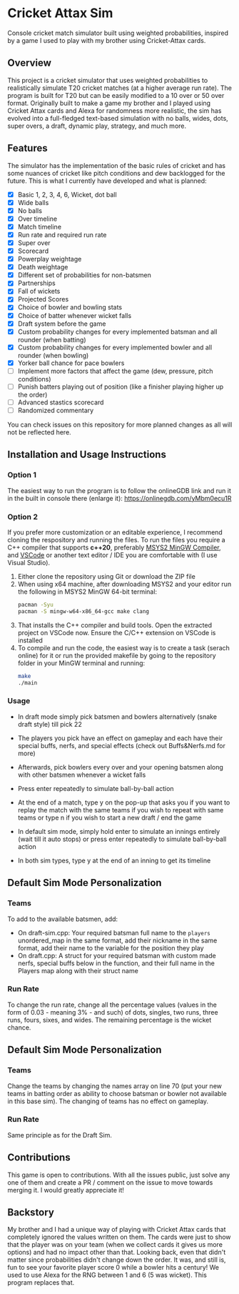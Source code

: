 # Cricket Attax Sim

Console cricket match simulator built using weighted probabilities, inspired by a game I used to play with my brother using Cricket-Attax cards.

## Overview

This project is a cricket simulator that uses weighted probabilities to realistically simulate T20 cricket matches (at a higher average run rate). The program is built for T20 but can be easily modified to a 10 over or 50 over format. Originally built to make a game my brother and I played using Cricket Attax cards and Alexa for randomness more realistic, the sim has evolved into a full-fledged text-based simulation with no balls, wides, dots, super overs, a draft, dynamic play, strategy, and much more.

## Features

The simulator has the implementation of the basic rules of cricket and has some nuances of cricket like pitch conditions and dew backlogged for the future. This is what I currently have developed and what is planned:

- [x] Basic 1, 2, 3, 4, 6, Wicket, dot ball
- [x] Wide balls
- [x] No balls
- [x] Over timeline
- [x] Match timeline
- [x] Run rate and required run rate
- [x] Super over
- [x] Scorecard
- [x] Powerplay weightage
- [x] Death weightage
- [x] Different set of probabilities for non-batsmen
- [x] Partnerships
- [x] Fall of wickets
- [x] Projected Scores
- [x] Choice of bowler and bowling stats
- [x] Choice of batter whenever wicket falls
- [x] Draft system before the game
- [x] Custom probability changes for every implemented batsman and all rounder (when batting)
- [x] Custom probability changes for every implemented bowler and all rounder (when bowling)
- [x] Yorker ball chance for pace bowlers
- [ ] Implement more factors that affect the game (dew, pressure, pitch conditions)
- [ ] Punish batters playing out of position (like a finisher playing higher up the order)
- [ ] Advanced stastics scorecard
- [ ] Randomized commentary

You can check issues on this repository for more planned changes as all will not be reflected here.

## Installation and Usage Instructions

### Option 1

The easiest way to run the program is to follow the onlineGDB link and run it in the built in console there (enlarge it): https://onlinegdb.com/yMbm0ecu1R

### Option 2

If you prefer more customization or an editable experience, I recommend cloning the respository and running the files. To run the files you require a C++ compiler that supports **c++20**, preferably [MSYS2 MinGW Compiler](https://www.msys2.org/), and [VSCode](https://code.visualstudio.com/) or another text editor / IDE you are comfortable with (I use Visual Studio).

1. Either clone the repository using Git or download the ZIP file
2. When using x64 machine, after downloading MSYS2 and your editor run the following in MSYS2 MinGW 64-bit terminal:
   ```bash
   pacman -Syu
   pacman -S mingw-w64-x86_64-gcc make clang
   ```
3. That installs the C++ compiler and build tools. Open the extracted project on VSCode now. Ensure the C/C++ extension on VSCode is installed
4. To compile and run the code, the easiest way is to create a task (serach online) for it or run the provided makefile by going to the repository folder in your MinGW terminal and running:
   ```bash
   make
   ./main
   ```

### Usage

- In draft mode simply pick batsmen and bowlers alternatively (snake draft style) till pick 22
- The players you pick have an effect on gameplay and each have their special buffs, nerfs, and special effects (check out Buffs&Nerfs.md for more)
- Afterwards, pick bowlers every over and your opening batsmen along with other batsmen whenever a wicket falls
- Press enter repeatedly to simulate ball-by-ball action
- At the end of a match, type y on the pop-up that asks you if you want to replay the match with the same teams if you wish to repeat with same teams or type n if you wish to start a new draft / end the game

- In default sim mode, simply hold enter to simulate an innings entirely (wait till it auto stops) or press enter repeatedly to simulate ball-by-ball action

- In both sim types, type y at the end of an inning to get its timeline

## Default Sim Mode Personalization

### Teams

To add to the available batsmen, add:

- On draft-sim.cpp: Your required batsman full name to the `players` unordered_map in the same format, add their nickname in the same format, add their name to the variable for the position they play
- On draft.cpp: A struct for your required batsman with custom made nerfs, special buffs below in the function, and their full name in the Players map along with their struct name

### Run Rate

To change the run rate, change all the percentage values (values in the form of 0.03 - meaning 3% - and such) of dots, singles, two runs, three runs, fours, sixes, and wides. The remaining percentage is the wicket chance.

## Default Sim Mode Personalization

### Teams

Change the teams by changing the names array on line 70 (put your new teams in batting order as ability to choose batsman or bowler not available in this base sim). The changing of teams has no effect on gameplay.

### Run Rate

Same principle as for the Draft Sim.

## Contributions

This game is open to contributions. With all the issues public, just solve any one of them and create a PR / comment on the issue to move towards merging it. I would greatly appreciate it!

## Backstory

My brother and I had a unique way of playing with Cricket Attax cards that completely ignored the values written on them. The cards were just to show that the player was on your team (when we collect cards it gives us more options) and had no impact other than that. Looking back, even that didn't matter since probabilities didn't change down the order. It was, and still is, fun to see your favorite player score 0 while a bowler hits a century! We used to use Alexa for the RNG between 1 and 6 (5 was wicket). This program replaces that.

